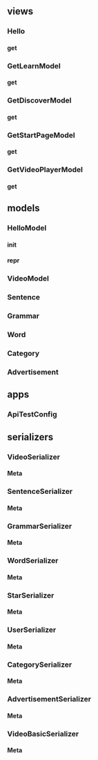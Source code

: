 ## views

### Hello

#### get

### GetLearnModel

#### get

### GetDiscoverModel

#### get

### GetStartPageModel

#### get

### GetVideoPlayerModel

#### get

## models

### HelloModel

#### __init__

#### __repr__

### VideoModel

### Sentence

### Grammar

### Word

### Category

### Advertisement

## apps

### ApiTestConfig

## serializers

### VideoSerializer

#### Meta

### SentenceSerializer

#### Meta

### GrammarSerializer

#### Meta

### WordSerializer

#### Meta

### StarSerializer

#### Meta

### UserSerializer

#### Meta

### CategorySerializer

#### Meta

### AdvertisementSerializer

#### Meta

### VideoBasicSerializer

#### Meta

